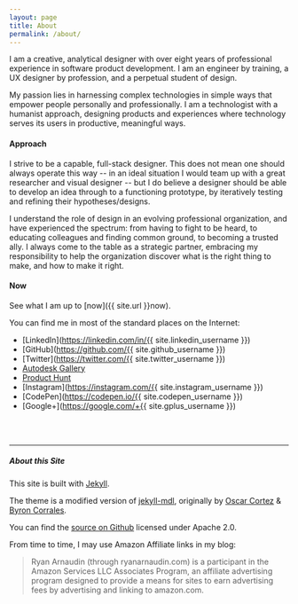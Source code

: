 ```yaml
---
layout: page
title: About
permalink: /about/
---
```

I am a creative, analytical designer with over eight years of professional experience in software product development. I am an engineer by training, a UX designer by profession, and a perpetual student of design. 

My passion lies in harnessing complex technologies in simple ways that empower people personally and professionally. I am a technologist with a humanist approach, designing products and experiences where technology serves its users in productive, meaningful ways.

#### Approach 

I strive to be a capable, full-stack designer. This does not mean one should always operate this way -- in an ideal situation I would team up with a great researcher and visual designer -- but I do believe a designer should be able to develop an idea through to a functioning prototype, by iteratively testing and refining their hypotheses/designs. 

I understand the role of design in an evolving professional organization, and have experienced the spectrum: from having to fight to be heard, to educating colleagues and finding common ground, to becoming a trusted ally. I always come to the table as a strategic partner, embracing my responsibility to help the organization discover what is the right thing to make, and how to make it right. 

#### Now

See what I am up to [now]({{ site.url }}now).

You can find me in most of the standard places on the Internet:

- [LinkedIn](https://linkedin.com/in/{{ site.linkedin_username }})
- [GitHub](https://github.com/{{ site.github_username }})
- [Twitter](https://twitter.com/{{ site.twitter_username }})
- [Autodesk Gallery](https://gallery.autodesk.com/fusion360/users/JF2VMBR2RLXY)
- [Product Hunt](https://www.producthunt.com/@arnaudin)
- [Instagram](https://instagram.com/{{ site.instagram_username }})
- [CodePen](https://codepen.io/{{ site.codepen_username }})
- [Google+](https://google.com/+{{ site.gplus_username }})
<br>
<br>

--- 

##### About this Site

This site is built with [Jekyll](https://github.com/jekyll/jekyll). 

The theme is a modified version of [jekyll-mdl](https://github.com/gdg-managua/jekyll-mdl), originally by [Oscar Cortez](http://github.com/oscarmcm) & [Byron Corrales](https://github.com/byroncorrales). 

You can find the [source on Github](https://github.com/arnaudin/arnaudin.github.io) licensed under Apache 2.0.

From time to time, I may use Amazon Affiliate links in my blog: 

> Ryan Arnaudin (through ryanarnaudin.com) is a participant in the Amazon Services LLC Associates Program, an affiliate advertising program designed to provide a means for sites to earn advertising fees by advertising and linking to amazon.com.

